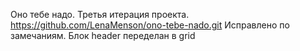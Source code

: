 Оно тебе надо.
Третья итерация проекта.
https://github.com/LenaMenson/ono-tebe-nado.git
Исправлено по замечаниям. Блок header переделан в grid
